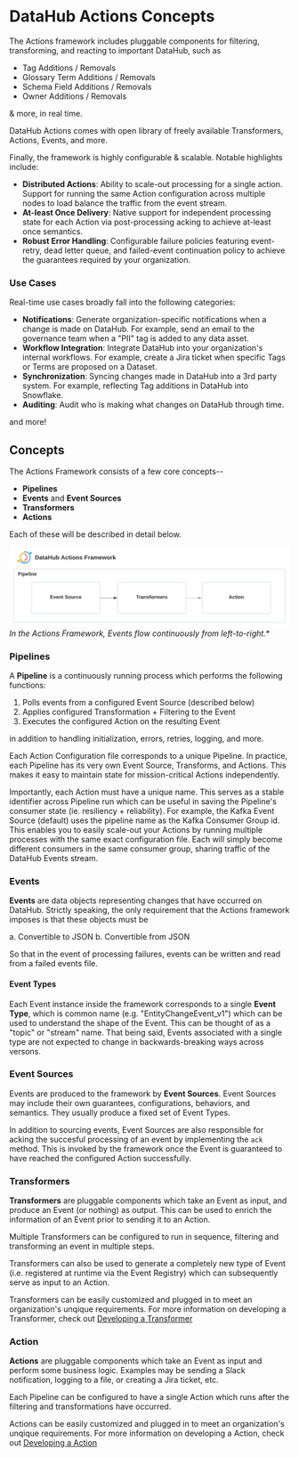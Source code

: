 # DataHub Actions Concepts

The Actions framework includes pluggable components for filtering, transforming, and reacting to important DataHub, such as  

- Tag Additions / Removals
- Glossary Term Additions / Removals
- Schema Field Additions / Removals
- Owner Additions / Removals

& more, in real time.

DataHub Actions comes with open library of freely available Transformers, Actions, Events, and more.

Finally, the framework is highly configurable & scalable. Notable highlights include:

- **Distributed Actions**: Ability to scale-out processing for a single action. Support for running the same Action configuration across multiple nodes to load balance the traffic from the event stream.
- **At-least Once Delivery**: Native support for independent processing state for each Action via post-processing acking to achieve at-least once semantics.
- **Robust Error Handling**: Configurable failure policies featuring event-retry, dead letter queue, and failed-event continuation policy to achieve the guarantees required by your organization.


### Use Cases

Real-time use cases broadly fall into the following categories:

- **Notifications**: Generate organization-specific notifications when a change is made on DataHub. For example, send an email to the governance team when a "PII" tag is added to any data asset.
- **Workflow Integration**: Integrate DataHub into your organization's internal workflows. For example, create a Jira ticket when specific Tags or Terms are proposed on a Dataset.
- **Synchronization**: Syncing changes made in DataHub into a 3rd party system. For example, reflecting Tag additions in DataHub into Snowflake.
- **Auditing**: Audit who is making what changes on DataHub through time. 

and more! 

## Concepts

The Actions Framework consists of a few core concepts--

- **Pipelines**
- **Events** and **Event Sources**
- **Transformers**
- **Actions**

Each of these will be described in detail below.

![](imgs/actions.png)
*In the Actions Framework, Events flow continuously from left-to-right.** 

### Pipelines

A **Pipeline** is a continuously running process which performs the following functions:

1. Polls events from a configured Event Source (described below)
2. Applies configured Transformation + Filtering to the Event 
3. Executes the configured Action on the resulting Event

in addition to handling initialization, errors, retries, logging, and more. 

Each Action Configuration file corresponds to a unique Pipeline. In practice,
each Pipeline has its very own Event Source, Transforms, and Actions. This makes it easy to maintain state for mission-critical Actions independently. 

Importantly, each Action must have a unique name. This serves as a stable identifier across Pipeline run which can be useful in saving the Pipeline's consumer state (ie. resiliency + reliability). For example, the Kafka Event Source (default) uses the pipeline name as the Kafka Consumer Group id. This enables you to easily scale-out your Actions by running multiple processes with the same exact configuration file. Each will simply become different consumers in the same consumer group, sharing traffic of the DataHub Events stream.

### Events

**Events** are data objects representing changes that have occurred on DataHub. Strictly speaking, the only requirement that the Actions framework imposes is that these objects must be 

a. Convertible to JSON
b. Convertible from JSON

So that in the event of processing failures, events can be written and read from a failed events file. 


#### Event Types

Each Event instance inside the framework corresponds to a single **Event Type**, which is common name (e.g. "EntityChangeEvent_v1") which can be used to understand the shape of the Event. This can be thought of as a "topic" or "stream" name. That being said, Events associated with a single type are not expected to change in backwards-breaking ways across versons.

### Event Sources

Events are produced to the framework by **Event Sources**. Event Sources may include their own guarantees, configurations, behaviors, and semantics. They usually produce a fixed set of Event Types. 

In addition to sourcing events, Event Sources are also responsible for acking the succesful processing of an event by implementing the `ack` method. This is invoked by the framework once the Event is guaranteed to have reached the configured Action successfully. 

### Transformers

**Transformers** are pluggable components which take an Event as input, and produce an Event (or nothing) as output. This can be used to enrich the information of an Event prior to sending it to an Action. 

Multiple Transformers can be configured to run in sequence, filtering and transforming an event in multiple steps.

Transformers can also be used to generate a completely new type of Event (i.e. registered at runtime via the Event Registry) which can subsequently serve as input to an Action. 

Transformers can be easily customized and plugged in to meet an organization's unqique requirements. For more information on developing a Transformer, check out [Developing a Transformer](guides/developing-a-transformer.md)


### Action

**Actions** are pluggable components which take an Event as input and perform some business logic. Examples may be sending a Slack notification, logging to a file,
or creating a Jira ticket, etc. 

Each Pipeline can be configured to have a single Action which runs after the filtering and transformations have occurred. 

Actions can be easily customized and plugged in to meet an organization's unqique requirements. For more information on developing a Action, check out [Developing a Action](guides/developing-an-action.md)


